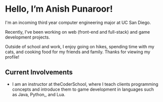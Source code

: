 # Hello, I’m Anish Punaroor! 

I'm an incoming third year computer engineering major at UC San Diego. 

Recently, I've been working on web (front-end and full-stack) and game development projects.

Outside of school and work, I enjoy going on hikes, spending time with my cats, and cooking food for my friends and family. Thanks for viewing my profile!


## Current Involvements

- I am an instructor at theCoderSchool, where I teach clients programming concepts and introduce them to game development in languages such as Java, Python,, and Lua. 

<!---
theRealAnishP/theRealAnishP is a ✨ special ✨ repository because its `README.md` (this file) appears on your GitHub profile.
You can click the Preview link to take a look at your changes.
--->
